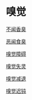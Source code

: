 # 嗅觉[不闻香臭](https://www.gmzyjc.com/search/result?wd=不闻香臭)[恶闻食臭](https://www.gmzyjc.com/search/result?wd=恶闻食臭)[嗅觉障碍](https://www.gmzyjc.com/search/result?wd=嗅觉障碍)[嗅觉失灵](https://www.gmzyjc.com/search/result?wd=嗅觉失灵)[嗅觉减退](https://www.gmzyjc.com/search/result?wd=嗅觉减退)[嗅觉迟钝](https://www.gmzyjc.com/search/result?wd=嗅觉迟钝)